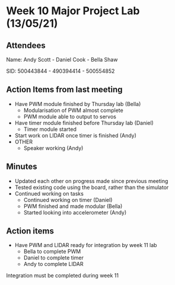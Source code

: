 # Week 10 Major Project Lab (13/05/21)

## Attendees
Name:   Andy Scott - Daniel Cook - Bella Shaw

SID: 500443844 - 490394414 - 500554852

## Action Items from last meeting
* Have PWM module finished by Thursday lab (Bella)
    * Modularisation of PWM almost complete
    * PWM module able to output to servos
* Have timer module finished before Thursday lab (Daniel)
    * Timer module started
* Start work on LIDAR once timer is finished (Andy)
* OTHER
    * Speaker working (Andy)
    
## Minutes
* Updated each other on progress made since previous meeting
* Tested existing code using the board, rather than the simulator
* Continued working on tasks
    * Continued working on timer (Daniel)
    * PWM finished and made modular (Bella)
    * Started looking into accelerometer (Andy)
    


## Action items
* Have PWM and LIDAR ready for integration by week 11 lab
    * Bella to complete PWM
    * Daniel to complete timer
    * Andy to complete LIDAR

Integration must be completed during week 11
